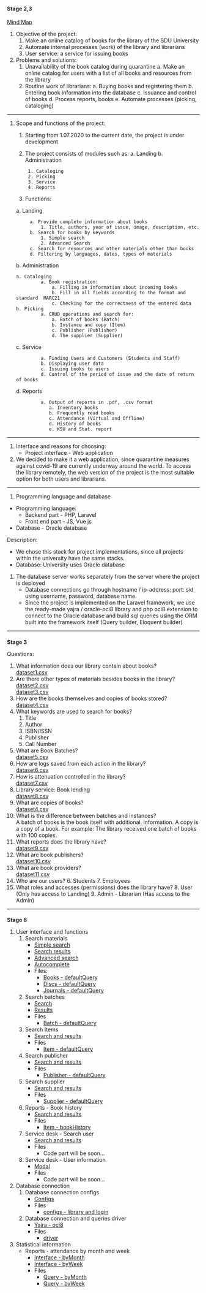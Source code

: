 #### **Stage 2,3**

[Mind Map](phase_3/mindmap.pdf)


1. Objective of the project:
    1. Make an online catalog of books for the library of the SDU University
    2. Automate internal processes (work) of the library and librarians
    3. User service: a service for issuing books
2. Problems and solutions:
    1. Unavailability of the book catalog during quarantine
        a. Make an online catalog for users with a list of all books and resources from the library
    2. Routine work of librarians:
        a. Buying books and registering them
        b. Entering book information into the database
        c. Issuance and control of books
        d. Process reports, books
        e. Automate processes (picking, cataloging)



---
1. Scope and functions of the project:
    1. Starting from 1.07.2020 to the current date, the project is under development
    2. The project consists of modules such as:
        a. Landing
        b. Administration
    
            1. Cataloging
            2. Picking
            3. Service
            4. Reports
          
    3. Functions: 
    
   a. Landing
    
            a. Provide complete information about books
                1. Title, authors, year of issue, image, description, etc.    
            b. Search for books by keywords
                1. Simple search
                2. Advanced Search
            c. Search for resources and other materials other than books
            d. Filtering by languages, dates, types of materials
    
   b. Administration 
    
       a. Cataloging  
                a. Book registration:  
                    a. Filling in information about incoming books 
                    b. Fill in all fields according to the format and standard  MARC21
                    c. Checking for the correctness of the entered data  
       b. Picking  
                a. CRUD operations and search for:
                    a. Batch of books (Batch)
                    b. Instance and copy (Item)
                    c. Publisher (Publisher)
                    d. The supplier (Supplier)
   c. Service
    
                a. Finding Users and Customers (Students and Staff)
                b. Displaying user data
                c. Issuing books to users
                d. Control of the period of issue and the date of return of books
   d. Reports
    
                a. Output of reports in .pdf, .csv format
                   a. Inventory books
                   b. Frequently read books
                   c. Attendance (Virtual and Offline)
                   d. History of books
                   e. KSU and Stat. report

---




1. Interface and reasons for choosing:
    *   Project interface - Web application
2. We decided to make it a web application, since quarantine measures against covid-19 are currently underway around the world. To access the library remotely, the web version of the project is the most suitable option for both users and librarians.



---




1. Programming language and database
*   Programming language:
    *   Backend part - PHP, Laravel
    *   Front end part - JS, Vue js
*   Database - Oracle database

Description:



*   We chose this stack for project implementations, since all projects within the university have the same stacks.
*   Database: University uses Oracle database
1. The database server works separately from the server where the project is deployed
    *   Database connections go through hostname / ip-address: port: sid using username, password, database name.
    *   Since the project is implemented on the Laravel framework, we use the ready-made yajra / oracle-oci8 library and php oci8 extension to connect to the Oracle database and build sql queries using the ORM built into the framework itself (Query builder, Eloquent builder)



---



#### 
**Stage 3**

Questions:



1. What information does our library contain about books? \
[dataset1.csv](phase_3/dataset1.csv)
2. Are there other types of materials besides books in the library? \
[dataset2.csv](phase_3/dataset2.csv) \
[dataset3.csv](phase_3/dataset3.csv)
3. How are the books themselves and copies of books stored? \
[dataset4.csv](phase_3/dataset4.csv)
4. What keywords are used to search for books?
    1. Title
    2. Author
    3. ISBN/ISSN
    4. Publisher
    5. Call Number
5. What are Book Batches? \
[dataset5.csv](phase_3/dataset5.csv)
6. How are logs saved from each action in the library? \
[dataset6.csv](phase_3/dataset6.csv)
7. How is attenuation controlled in the library? \
[dataset7.csv](phase_3/dataset7.csv)
8. Library service: Book lending \
[dataset8.csv](phase_3/dataset8.csv)
9. What are copies of books? \
[dataset4.csv](phase_3/dataset4.csv)
10. What is the difference between batches and instances? \
A batch of books is the book itself with additional. information. A copy is a copy of a book. For example: The library received one batch of books with 100 copies.
11. What reports does the library have? \
[dataset9.csv](phase_3/dataset9.csv)
12. What are book publishers? \
[dataset10.csv](phase_3/dataset10.csv)
13. What are book providers? \
[dataset11.csv](phase_3/dataset11.csv)
14. Who are our users?
    6. Students
    7. Employees
15. What roles and accesses (permissions) does the library have?
    8. User (Only has access to Landing)
    9. Admin - Librarian (Has access to the Admin)

---



#### 
**Stage 6**


1. User interface and functions
    1. Search materials
        - [Simple search](phase_6/phase_6_1-3_interface_and_functions/simple_search_materials.png)
        - [Search results](phase_6/phase_6_1-3_interface_and_functions/seacrh_materials.png)
        - [Advanced search](phase_6/phase_6_1-3_interface_and_functions/advanced_search_materials.png)
        - [Autocomplete](phase_6/phase_6_1-3_interface_and_functions/autocomplete_search.png)
        - Files:
            - [Books - defaultQuery](app/Models/Media/Book.php)
            - [Discs - defaultQuery](app/Models/Media/Disc.php)
            - [Journals - defaultQuery](app/Models/Media/Journal.php)
    2. Search batches
        - [Search](phase_6/phase_6_1-3_interface_and_functions/search_batches.png)
        - [Results](phase_6/phase_6_1-3_interface_and_functions/search_batches_results.png)
        - Files
            - [Batch - defaultQuery](app/Models/Acquisition/Batch/Batch.php)
    3. Search Items
        - [Search and results](phase_6/phase_6_1-3_interface_and_functions/search_items.png)
        - Files
            - [Item - defaultQuery](app/Models/Acquisition/Item/Item.php)
    4. Search publisher
        - [Search and results](phase_6/phase_6_1-3_interface_and_functions/search_publisher.png)
        - Files
            - [Publisher - defaultQuery](app/Models/Acquisition/Publisher/Publisher.php)
    5. Search supplier
        - [Search and results](phase_6/phase_6_1-3_interface_and_functions/search_supplier.png)
        - Files
            - [Supplier - defaultQuery](app/Models/Acquisition/Supplier/Supplier.php)
    6. Reports - Book history
        - [Search and results](phase_6/phase_6_1-3_interface_and_functions/reports_book_history.png)
        - Files
            - [Item - bookHistory](app/Models/Acquisition/Item/ItemReports.php)
    7. Service desk - Search user
        - [Search and results](phase_6/phase_6_1-3_interface_and_functions/search_for_user(by_username).png)
        - Files
            - Code part will be soon...
    8. Service desk - User information
        - [Modal](phase_6/phase_6_1-3_interface_and_functions/user_information.png)
        - Files
            - Code part will be soon...
2. Database connection
    1. Database connection configs
        - [Configs](phase_6/phase_6_2_database_connection/database_connection_configs.png)
        - Files
            - [configs - library and login](config/database.php)
    2. Database connection and queries driver
        - [Yajra - oci8](phase_6/phase_6_2_database_connection/database_connection_driver(library-yajra).png)
        - Files
            - [driver](composer.json)
3. Statistical information
    - Reports - attendance by month and week
        - [Interface - byMonth](phase_6/phase_6_4_statistical_info/reports_attendance_month_statistical_info.png)
        - [Interface - byWeek](phase_6/phase_6_4_statistical_info/reports_attendance_week_statistical_info.png)
        - Files
            - [Query - byMonth](app/Models/User/WebLog.php)
            - [Query - byWeek](app/Models/User/WebLog.php)
